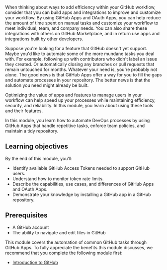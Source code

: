 When thinking about ways to add efficiency within your GitHub workflow, consider that you can build apps and integrations to improve and customize your workflow. By using GitHub Apps and OAuth Apps, you can help reduce the amount of time spent on manual tasks and customize your workflow to meet individual, team, and company needs. You can also share these integrations with others on GitHub Marketplace, and in return use apps and integrations built by other developers.

Suppose you're looking for a feature that GitHub doesn't yet support. Maybe you'd like to automate some of the more mundane tasks you deal with. For example, following up with contributors who didn't label an issue they created. Or automatically closing any branches or pull requests that remain untouched for months. Whatever your need is, you're probably not alone. The good news is that GitHub Apps offer a way for you to fill the gaps and automate processes in your repository. The better news is that the solution you need might already be built.

Optimizing the value of apps and features to manage users in your workflow can help speed up your processes while maintaining efficiency, security, and reliability. In this module, you learn about using these tools and their features.

In this module, you learn how to automate DevOps processes by using GitHub Apps that handle repetitive tasks, enforce team policies, and maintain a tidy repository.

## Learning objectives

By the end of this module, you'll:

- Identify available GitHub Access Tokens needed to support GitHub users.
- Understand how to monitor token rate limits.
- Describe the capabilities, use cases, and differences of GitHub Apps and OAuth Apps.
- Demonstrate your knowledge by installing a GitHub app in a GitHub repository.

## Prerequisites

- A GitHub account
- The ability to navigate and edit files in GitHub

This module covers the automation of common GitHub tasks through GitHub Apps. To fully appreciate the benefits this module discusses, we recommend that you complete the following module first:

- [Introduction to GitHub](/training/modules/introduction-to-github)
